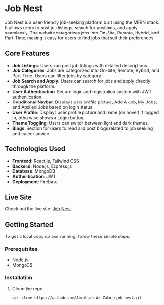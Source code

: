 # Job Nest

Job Nest is a user-friendly job-seeking platform built using the MERN stack. It allows users to post job listings, search for positions, and apply seamlessly. The website categorizes jobs into On-Site, Remote, Hybrid, and Part-Time, making it easy for users to find jobs that suit their preferences.

## Core Features

- **Job Listings**: Users can post job listings with detailed descriptions.
- **Job Categories**: Jobs are categorized into On-Site, Remote, Hybrid, and Part-Time. Users can filter jobs by category.
- **Job Search and Apply**: Users can search for jobs and apply directly through the platform.
- **User Authentication**: Secure login and registration system with JWT authentication.
- **Conditional Navbar**: Displays user profile picture, Add A Job, My Jobs, and Applied Jobs based on login status.
- **User Profile**: Displays user profile picture and name (on hover) if logged in, otherwise shows a Login button.
- **Theme Toggling**: Users can switch between light and dark themes.
- **Blogs**: Section for users to read and post blogs related to job seeking and career advice.

## Technologies Used

- **Frontend**: React.js, Tailwind CSS
- **Backend**: Node.js, Express.js
- **Database**: MongoDB
- **Authentication**: JWT
- **Deployment**: Firebase

## Live Site

Check out the live site: [Job Nest](https://job-nest-391e1.web.app/)

## Getting Started

To get a local copy up and running, follow these simple steps:

### Prerequisites

- Node.js
- MongoDB

### Installation

1. Clone the repo
   ```sh
   git clone https://github.com/Abdullah-Az-Zahur/job-nest.git
